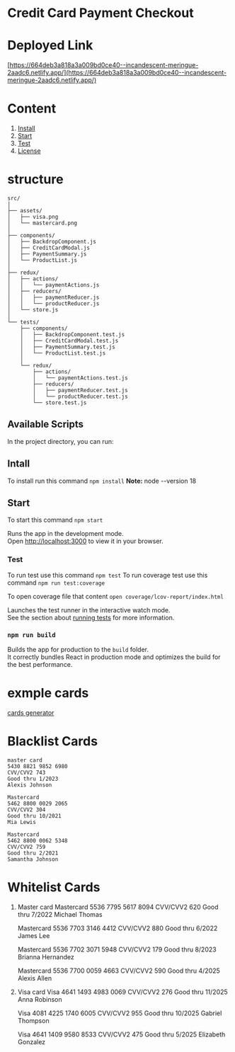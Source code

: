 # Credit Card Payment Checkout

# Deployed Link
[https://664deb3a818a3a009bd0ce40--incandescent-meringue-2aadc6.netlify.app/](https://664deb3a818a3a009bd0ce40--incandescent-meringue-2aadc6.netlify.app/)
    

# Content
1. [Install](#install)
2. [Start](#start)
3. [Test](#test)
4. [License](#license)



# structure
```
src/
│
├── assets/
│   ├── visa.png
│   └── mastercard.png
│
├── components/
│   ├── BackdropComponent.js
│   ├── CreditCardModal.js
│   ├── PaymentSummary.js
│   └── ProductList.js
│
├── redux/
│   ├── actions/
│   │   └── paymentActions.js
│   ├── reducers/
│   │   ├── paymentReducer.js
│   │   └── productReducer.js
│   └── store.js
│
└── tests/
    ├── components/
    │   ├── BackdropComponent.test.js
    │   ├── CreditCardModal.test.js
    │   ├── PaymentSummary.test.js
    │   └── ProductList.test.js
    │
    └── redux/
        ├── actions/
        │   └── paymentActions.test.js
        ├── reducers/
        │   ├── paymentReducer.test.js
        │   └── productReducer.test.js
        └── store.test.js
```

## Available Scripts

In the project directory, you can run:

## Intall 

To install run this command ```npm install```
**Note:**  node --version 18 


## Start 
To start this command ```npm start```

Runs the app in the development mode.\
Open [http://localhost:3000](http://localhost:3000) to view it in your browser.

### Test
To run test use this command `npm test`
To run coverage test use this command `npm run test:coverage`

To open coverage file that content `open coverage/lcov-report/index.html`



Launches the test runner in the interactive watch mode.\
See the section about [running tests](https://facebook.github.io/create-react-app/docs/running-tests) for more information.

### `npm run build`

Builds the app for production to the `build` folder.\
It correctly bundles React in production mode and optimizes the build for the best performance.



# exmple cards 
[cards generator](https://dnschecker.org/credit-card-generator.php) 


# Blacklist Cards

    master card
    5430 8821 9852 6980
    CVV/CVV2 743 
    Good thru 1/2023
    Alexis Johnson

    Mastercard  
    5462 8800 0029 2065
    CVV/CVV2 304 
    Good thru 10/2021
    Mia Lewis

    Mastercard  
    5462 8800 0062 5348
    CVV/CVV2 759 
    Good thru 2/2021
    Samantha Johnson


# Whitelist Cards
1. Master card
    Mastercard 
    5536 7795 5617 8094
    CVV/CVV2 620 
    Good thru 7/2022
    Michael Thomas


    Mastercard 
    5536 7703 3146 4412
    CVV/CVV2 880 
    Good thru 6/2022
    James Lee

    Mastercard 
    5536 7702 3071 5948
    CVV/CVV2 179 
    Good thru 8/2023
    Brianna Hernandez

    Mastercard 
    5536 7700 0059 4663
    CVV/CVV2 590 
    Good thru 4/2025
    Alexis Allen

2. Visa card
    Visa 
    4641 1493 4983 0069
    CVV/CVV2 276 
    Good thru 11/2025
    Anna Robinson

    Visa 
    4081 4225 1740 6005
    CVV/CVV2 955 
    Good thru 10/2025
    Gabriel Thompson

    Visa 
    4641 1409 9580 8533
    CVV/CVV2 475 
    Good thru 5/2025
    Elizabeth Gonzalez

